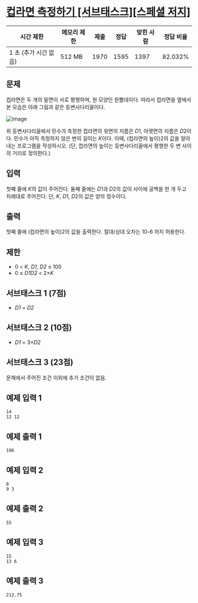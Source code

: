 # [컵라면 측정하기 [서브태스크][스페셜 저지]](https://www.acmicpc.net/problem/16479)

| 시간 제한 | 메모리 제한 | 제출 | 정답 | 맞힌 사람 | 정답 비율 |
| --- | --- | --- | --- | --- | --- |
| 1 초 (추가 시간 없음) | 512 MB | 1970 | 1595 | 1397 | 82.032% |

## 문제

컵라면은 두 개의 밑면이 서로 평행하며, 원 모양인 원뿔대이다. 따라서 컵라면을 옆에서 본 모습은 아래 그림과 같은 등변사다리꼴이다.

![image](https://upload.acmicpc.net/d64aada2-3953-4dd1-90aa-27eca6cfbb35/)

위 등변사다리꼴에서 민수가 측정한 컵라면의 윗면의 지름은 *D*1, 아랫면의 지름은 *D*2이다. 민수가 아직 측정하지 않은 변의 길이는 *K*이다. 이때, (컵라면의 높이)2의 값을 알아내는 프로그램을 작성하시오. (단, 컵라면의 높이는 등변사다리꼴에서 평행한 두 변 사이의 거리로 정의한다.)

## 입력

첫째 줄에 *K*의 값이 주어진다. 둘째 줄에는 *D*1과 *D*2의 값이 사이에 공백을 한 개 두고 차례대로 주어진다. 단, *K*, *D*1, *D*2의 값은 양의 정수이다.

## 출력

첫째 줄에 (컵라면의 높이)2의 값을 출력한다. 절대/상대 오차는 10-6 까지 허용한다.

## 제한

- 0 < *K*, *D1*, *D2* ≤ 100
- 0 ≤ *D1D2* < 2×*K*

## 서브태스크 1 (7점)

- *D1* = *D2*

## 서브태스크 2 (10점)

- *D1* = 3×*D2*

## 서브태스크 3 (23점)

문제에서 주어진 조건 이외에 추가 조건이 없음.

## 예제 입력 1

```
14
12 12
```

## 예제 출력 1

```
196
```

## 예제 입력 2

```
8
9 3
```

## 예제 출력 2

```
55
```

## 예제 입력 3

```
15
13 6
```

## 예제 출력 3

```
212.75
```
